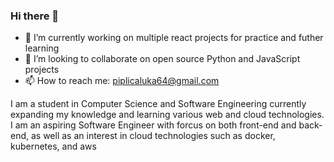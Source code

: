 ### Hi there 👋

- 🔭 I’m currently working on multiple react projects for practice and futher learning
- 👯 I’m looking to collaborate on open source Python and JavaScript projects
- 📫 How to reach me: piplicaluka64@gmail.com

I am a student in Computer Science and Software Engineering currently expanding my knowledge and learning various web and cloud technologies. I am an aspiring Software Engineer with forcus on both front-end and back-end, as well as an interest in cloud technologies such as docker, kubernetes, and aws
